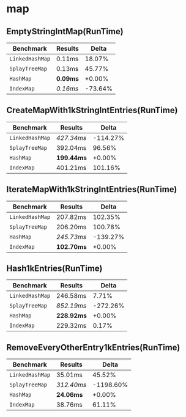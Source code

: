# map

## EmptyStringIntMap(RunTime)

| Benchmark | Results | Delta |
| --------- | ------- | ----- |
| `LinkedHashMap` | 0.11ms | 18.07% |
| `SplayTreeMap` | 0.13ms | 45.77% |
| `HashMap` | **0.09ms** | +0.00% |
| `IndexMap` | *0.16ms* | -73.64% |

## CreateMapWith1kStringIntEntries(RunTime)

| Benchmark | Results | Delta |
| --------- | ------- | ----- |
| `LinkedHashMap` | *427.34ms* | -114.27% |
| `SplayTreeMap` | 392.04ms | 96.56% |
| `HashMap` | **199.44ms** | +0.00% |
| `IndexMap` | 401.21ms | 101.16% |

## IterateMapWith1kStringIntEntries(RunTime)

| Benchmark | Results | Delta |
| --------- | ------- | ----- |
| `LinkedHashMap` | 207.82ms | 102.35% |
| `SplayTreeMap` | 206.20ms | 100.78% |
| `HashMap` | *245.73ms* | -139.27% |
| `IndexMap` | **102.70ms** | +0.00% |

## Hash1kEntries(RunTime)

| Benchmark | Results | Delta |
| --------- | ------- | ----- |
| `LinkedHashMap` | 246.58ms | 7.71% |
| `SplayTreeMap` | *852.19ms* | -272.26% |
| `HashMap` | **228.92ms** | +0.00% |
| `IndexMap` | 229.32ms | 0.17% |

## RemoveEveryOtherEntry1kEntries(RunTime)

| Benchmark | Results | Delta |
| --------- | ------- | ----- |
| `LinkedHashMap` | 35.01ms | 45.52% |
| `SplayTreeMap` | *312.40ms* | -1198.60% |
| `HashMap` | **24.06ms** | +0.00% |
| `IndexMap` | 38.76ms | 61.11% |
